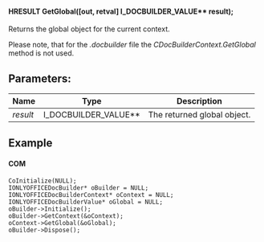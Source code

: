 #### HRESULT GetGlobal(\[out, retval] I\_DOCBUILDER\_VALUE\*\* result);

Returns the global object for the current context.

Please note, that for the *.docbuilder* file the *CDocBuilderContext.GetGlobal* method is not used.

## Parameters:

| Name     | Type                     | Description                 |
| -------- | ------------------------ | --------------------------- |
| *result* | I\_DOCBUILDER\_VALUE\*\* | The returned global object. |

## Example

#### COM

```
CoInitialize(NULL);
IONLYOFFICEDocBuilder* oBuilder = NULL;
IONLYOFFICEDocBuilderContext* oContext = NULL;
IONLYOFFICEDocBuilderValue* oGlobal = NULL;
oBuilder->Initialize();
oBuilder->GetContext(&oContext);
oContext->GetGlobal(&oGlobal);
oBuilder->Dispose();
```
